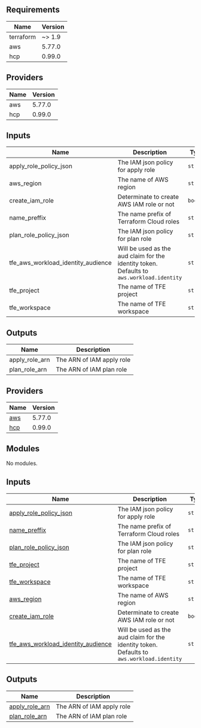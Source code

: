 <!--- BEGIN_TF_DOCS --->
## Requirements

| Name | Version |
|------|---------|
| terraform | ~> 1.9 |
| aws | 5.77.0 |
| hcp | 0.99.0 |

## Providers

| Name | Version |
|------|---------|
| aws | 5.77.0 |
| hcp | 0.99.0 |

## Inputs

| Name | Description | Type | Default | Required |
|------|-------------|------|---------|:--------:|
| apply\_role\_policy\_json | The IAM json policy for apply role | `string` | n/a | yes |
| aws\_region | The name of AWS region | `string` | `"eu-central-1"` | no |
| create\_iam\_role | Determinate to create AWS IAM role or not | `bool` | `true` | no |
| name\_preffix | The name prefix of Terraform Cloud roles | `string` | n/a | yes |
| plan\_role\_policy\_json | The IAM json policy for plan role | `string` | n/a | yes |
| tfe\_aws\_workload\_identity\_audience | Will be used as the aud claim for the identity token. Defaults to `aws.workload.identity` | `string` | `"aws.workload.identity"` | no |
| tfe\_project | The name of TFE project | `string` | n/a | yes |
| tfe\_workspace | The name of TFE workspace | `string` | n/a | yes |

## Outputs

| Name | Description |
|------|-------------|
| apply\_role\_arn | The ARN of IAM apply role |
| plan\_role\_arn | The ARN of IAM plan role |

<!--- END_TF_DOCS --->

<!-- BEGIN_TF_DOCS -->
## Providers

| Name | Version |
|------|---------|
| <a name="provider_aws"></a> [aws](#provider\_aws) | 5.77.0 |
| <a name="provider_hcp"></a> [hcp](#provider\_hcp) | 0.99.0 |

## Modules

No modules.

## Inputs

| Name | Description | Type | Default | Required |
|------|-------------|------|---------|:--------:|
| <a name="input_apply_role_policy_json"></a> [apply\_role\_policy\_json](#input\_apply\_role\_policy\_json) | The IAM json policy for apply role | `string` | n/a | yes |
| <a name="input_name_preffix"></a> [name\_preffix](#input\_name\_preffix) | The name prefix of Terraform Cloud roles | `string` | n/a | yes |
| <a name="input_plan_role_policy_json"></a> [plan\_role\_policy\_json](#input\_plan\_role\_policy\_json) | The IAM json policy for plan role | `string` | n/a | yes |
| <a name="input_tfe_project"></a> [tfe\_project](#input\_tfe\_project) | The name of TFE project | `string` | n/a | yes |
| <a name="input_tfe_workspace"></a> [tfe\_workspace](#input\_tfe\_workspace) | The name of TFE workspace | `string` | n/a | yes |
| <a name="input_aws_region"></a> [aws\_region](#input\_aws\_region) | The name of AWS region | `string` | `"eu-central-1"` | no |
| <a name="input_create_iam_role"></a> [create\_iam\_role](#input\_create\_iam\_role) | Determinate to create AWS IAM role or not | `bool` | `true` | no |
| <a name="input_tfe_aws_workload_identity_audience"></a> [tfe\_aws\_workload\_identity\_audience](#input\_tfe\_aws\_workload\_identity\_audience) | Will be used as the aud claim for the identity token. Defaults to `aws.workload.identity` | `string` | `"aws.workload.identity"` | no |

## Outputs

| Name | Description |
|------|-------------|
| <a name="output_apply_role_arn"></a> [apply\_role\_arn](#output\_apply\_role\_arn) | The ARN of IAM apply role |
| <a name="output_plan_role_arn"></a> [plan\_role\_arn](#output\_plan\_role\_arn) | The ARN of IAM plan role |
<!-- END_TF_DOCS -->
